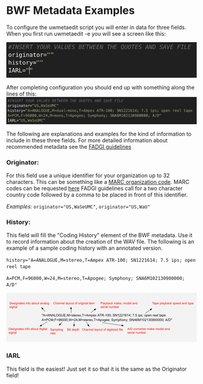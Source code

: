 # BWF Metadata Examples
To configure the uwmetaedit script you will enter in data for three fields. When you first run uwmetaedit -e you will see a screen like this:

![Config Screen](https://github.com/pugetsoundandvision/audiotools/blob/master/supplemental/ConfigScreenExample.png)

After completing configuration you should end up with something along the lines of this:
![Config Screen](https://github.com/pugetsoundandvision/audiotools/blob/master/supplemental/ConfigExample.png)

The following are explanations and examples for the kind of information to include in these three fields. For more detailed information about recommended metadata see the [FADGI guidelines](http://www.digitizationguidelines.gov/audio-visual/documents/Embed_Guideline_20120423.pdf)

### Originator:
For this field use a unique identifier for your organization up to 32 characters.  This can be something like a [MARC organization code](https://www.loc.gov/marc/organizations/org-search.php). MARC codes can be requested [here](https://www.loc.gov/marc/organizations/form-eng.html)
FADGI guidelines call for a two character country code followed by a comma to be placed in front of this identifier.

_Examples:_ `originator="US,WaSeUMC"`, `originator="US,WaU"`

### History:
This field will fill the "Coding History" element of the BWF metadata.  Use it to record information about the creation of the WAV file.  The following is an example of a sample coding history with an annotated version.

`history="A=ANALOGUE,M=stereo,T=Ampex ATR-100; SN1221614; 7.5 ips; open reel tape`

`A=PCM,F=96000,W=24,M=stereo,T=Apogee; Symphony; SNA6M102130900000; A/D"`

![Coding History](https://github.com/pugetsoundandvision/audiotools/blob/master/supplemental/CodingHistoryExample.png)

### IARL
This field is the easiest!  Just set it so that it is the same as the Originator field!
